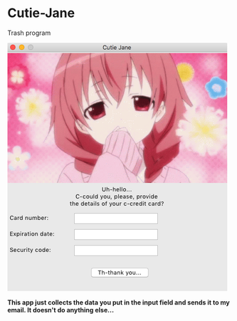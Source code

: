 # Cutie-Jane
Trash program


![](screensot.png)

**This app just collects the data you put in the input field and sends it to my email. It doesn't do anything else...**
